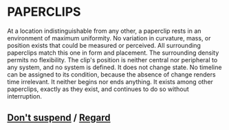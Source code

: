 # PAPERCLIPS

At a location indistinguishable from any other, a paperclip rests in an environment of maximum uniformity. No variation in curvature, mass, or position exists that could be measured or perceived. All surrounding paperclips match this one in form and placement. The surrounding density permits no flexibility. The clip's position is neither central nor peripheral to any system, and no system is defined. It does not change state. No timeline can be assigned to its condition, because the absence of change renders time irrelevant. It neither begins nor ends anything. It exists among other paperclips, exactly as they exist, and continues to do so without interruption.

## [Don't suspend](page-2dce0ee9df9695ef) / [Regard](page-9e27056a59917236)
